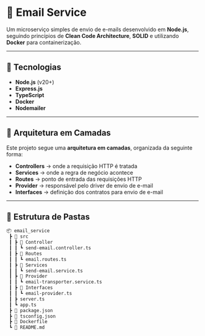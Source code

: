 # 📧 Email Service  

Um microserviço simples de envio de e-mails desenvolvido em **Node.js**, seguindo princípios de **Clean Code Architecture**, **SOLID** e utilizando **Docker** para containerização.  

---

## 🚀 Tecnologias  

- **Node.js** (v20+)  
- **Express.js**  
- **TypeScript**  
- **Docker**  
- **Nodemailer**  

---

## 📂 Arquitetura em Camadas  

Este projeto segue uma **arquitetura em camadas**, organizada da seguinte forma:  

- **Controllers** → onde a requisição HTTP é tratada  
- **Services** → onde a regra de negócio acontece  
- **Routes** → ponto de entrada das requisições HTTP  
- **Provider** → responsável pelo driver de envio de e-mail  
- **Interfaces** → definição dos contratos para envio de e-mail  

---

## 📂 Estrutura de Pastas  

```bash
📦 email_service
 ┣ 📂 src
 ┃ ┣ 📂 Controller
 ┃ ┃ ┗ send-email.controller.ts
 ┃ ┣ 📂 Routes
 ┃ ┃ ┗ email.routes.ts
 ┃ ┣ 📂 Services
 ┃ ┃ ┗ send-email.service.ts
 ┃ ┣ 📂 Provider
 ┃ ┃ ┗ email-transporter.service.ts
 ┃ ┣ 📂 Interfaces
 ┃ ┃ ┗ email-provider.ts
 ┃ ┣ server.ts
 ┃ ┗ app.ts
 ┣ 📜 package.json
 ┣ 📜 tsconfig.json
 ┣ 📜 Dockerfile
 ┗ 📜 README.md

